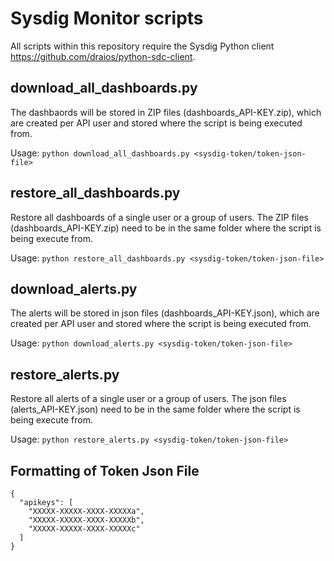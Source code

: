 # Sysdig Monitor scripts

All scripts within this repository require the Sysdig Python client https://github.com/draios/python-sdc-client.

## download_all_dashboards.py
The dashbaords will be stored in ZIP files (dashboards_API-KEY.zip), which are created per API user and stored where the script is being executed from.

Usage:
```python download_all_dashboards.py <sysdig-token/token-json-file>```


## restore_all_dashboards.py
Restore all dashboards of a single user or a group of users.
The ZIP files (dashboards_API-KEY.zip)  need to be in the same folder where the script is being execute from.

Usage:
```python restore_all_dashboards.py <sysdig-token/token-json-file>```


## download_alerts.py
The alerts will be stored in json files (dashboards_API-KEY.json), which are created per API user and stored where the script is being executed from.

Usage:
```python download_alerts.py <sysdig-token/token-json-file>```


## restore_alerts.py
Restore all alerts of a single user or a group of users.
The json files (alerts_API-KEY.json)  need to be in the same folder where the script is being execute from.

Usage:
```python restore_alerts.py <sysdig-token/token-json-file>```


## Formatting of Token Json File

```
{
  "apikeys": [
    "XXXXX-XXXXX-XXXX-XXXXXa",
    "XXXXX-XXXXX-XXXX-XXXXXb",
    "XXXXX-XXXXX-XXXX-XXXXXc"
  ]
}
```
